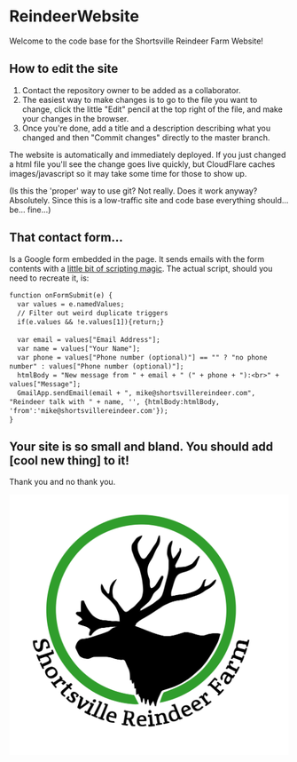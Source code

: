 # ReindeerWebsite 
Welcome to the code base for the Shortsville Reindeer Farm Website!

## How to edit the site
1. Contact the repository owner to be added as a collaborator.
2. The easiest way to make changes is to go to the file you want to change, click the little "Edit" pencil at the top right of the file, and make your changes in the browser.
3. Once you're done, add a title and a description describing what you changed and then "Commit changes" directly to the master branch.

The website is automatically and immediately deployed. If you just changed a html file you'll see the change goes live quickly, but CloudFlare caches images/javascript so it may take some time for those to show up.

(Is this the 'proper' way to use git? Not really. Does it work anyway? Absolutely. Since this is a low-traffic site and code base everything should... be... fine...)

## That contact form...
Is a Google form embedded in the page. It sends emails with the form contents with a <a href="https://medium.com/@max.brawer/learn-to-magically-send-emails-from-your-google-form-responses-8bbdfd3a4d02">little bit of scripting magic</a>. The actual script, should you need to recreate it, is:

```
function onFormSubmit(e) { 
  var values = e.namedValues;
  // Filter out weird duplicate triggers
  if(e.values && !e.values[1]){return;}
  
  var email = values["Email Address"];
  var name = values["Your Name"];
  var phone = values["Phone number (optional)"] == "" ? "no phone number" : values["Phone number (optional)"];
  htmlBody = "New message from " + email + " (" + phone + "):<br>" + values["Message"];
  GmailApp.sendEmail(email + ", mike@shortsvillereindeer.com", "Reindeer talk with " + name, '', {htmlBody:htmlBody, 'from':'mike@shortsvillereindeer.com'});
}
```


## Your site is so small and bland. You should add [cool new thing] to it!
Thank you and no thank you.



![Reindeer Logo](images/reindeer-logo.svg)

